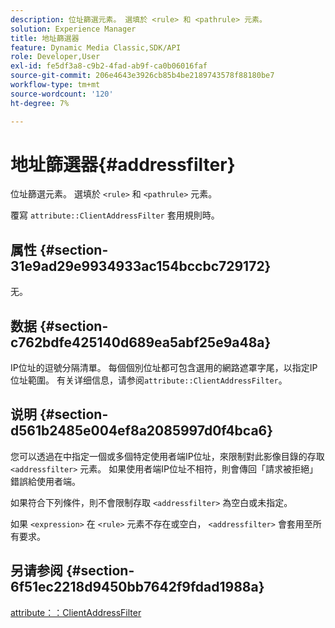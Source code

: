 ```yaml
---
description: 位址篩選元素。 選填於 <rule> 和 <pathrule> 元素。
solution: Experience Manager
title: 地址篩選器
feature: Dynamic Media Classic,SDK/API
role: Developer,User
exl-id: fe5df3a8-c9b2-4fad-ab9f-ca0b06016faf
source-git-commit: 206e4643e3926cb85b4be2189743578f88180be7
workflow-type: tm+mt
source-wordcount: '120'
ht-degree: 7%

---
```


# 地址篩選器{#addressfilter}

位址篩選元素。 選填於 `<rule>` 和 `<pathrule>` 元素。

覆寫 `attribute::ClientAddressFilter` 套用規則時。

## 属性 {#section-31e9ad29e9934933ac154bccbc729172}

无。

## 数据 {#section-c762bdfe425140d689ea5abf25e9a48a}

IP位址的逗號分隔清單。 每個個別位址都可包含選用的網路遮罩字尾，以指定IP位址範圍。 有关详细信息，请参阅`attribute::ClientAddressFilter`。

## 说明 {#section-d561b2485e004ef8a2085997d0f4bca6}

您可以透過在中指定一個或多個特定使用者端IP位址，來限制對此影像目錄的存取 `<addressfilter>` 元素。 如果使用者端IP位址不相符，則會傳回「請求被拒絕」錯誤給使用者端。

如果符合下列條件，則不會限制存取 `<addressfilter>` 為空白或未指定。

如果 `<expression>` 在 `<rule>` 元素不存在或空白， `<addressfilter>` 會套用至所有要求。

## 另请参阅 {#section-6f51ec2218d9450bb7642f9fdad1988a}

[attribute：：ClientAddressFilter](../../../../../is-api/image-catalog/image-serving-api-ref/c-image-catalog-reference/c-attributes-reference/r-clientaddressfilter.md#reference-7000c1f77b134462a1f06b733f29ba68)
